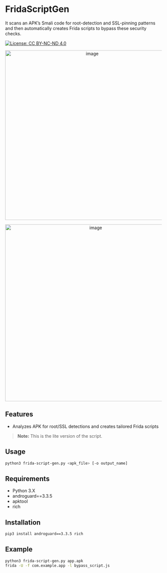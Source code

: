 # FridaScriptGen
 
It scans an APK’s Smali code for root-detection and SSL-pinning patterns and then automatically creates Frida scripts to bypass these security checks.
 
[![License: CC BY-NC-ND 4.0](https://licensebuttons.net/l/by-nc-nd/4.0/88x31.png)](https://creativecommons.org/licenses/by-nc-nd/4.0/)
  
<p align="center">
  <img width="544" alt="image" src="https://github.com/user-attachments/assets/72dbf90d-9cf7-462c-a5c7-430fe4265a81"/>
</p>
 
<p align="center">
  <img width="567" alt="image" src="https://github.com/user-attachments/assets/2e780eb5-fcdc-41ca-b1c9-7c8550d80b67"/>
</p>
 
 
## Features
- Analyzes APK for root/SSL detections and creates tailored Frida scripts
 
> **Note:** This is the lite version of the script.
 
 
## Usage
```bash
python3 frida-script-gen.py <apk_file> [-o output_name]
```
 
## Requirements
- Python 3.X
- androguard==3.3.5
- apktool
- rich
 
## Installation
```bash
pip3 install androguard==3.3.5 rich
```
 
## Example
```bash
python3 frida-script-gen.py app.apk
frida -U -f com.example.app -l bypass_script.js
```
